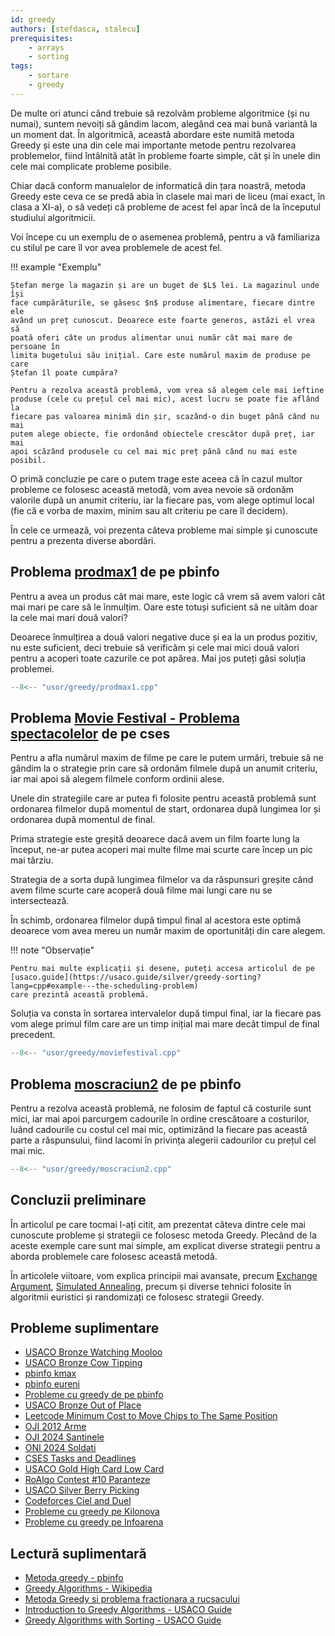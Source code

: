 ```yaml
---
id: greedy
authors: [stefdasca, stalecu]
prerequisites:
    - arrays
    - sorting
tags:
    - sortare
    - greedy
---
```


De multe ori atunci când trebuie să rezolvăm probleme algoritmice (și nu numai),
suntem nevoiți să gândim lacom, alegând cea mai bună variantă la un moment dat.
În algoritmică, această abordare este numită metoda Greedy și este una din cele
mai importante metode pentru rezolvarea problemelor, fiind întâlnită atât în
probleme foarte simple, cât și în unele din cele mai complicate probleme
posibile.

Chiar dacă conform manualelor de informatică din țara noastră, metoda Greedy
este ceva ce se predă abia în clasele mai mari de liceu (mai exact, în clasa a
XI-a), o să vedeți că probleme de acest fel apar încă de la începutul studiului
algoritmicii.

Voi începe cu un exemplu de o asemenea problemă, pentru a vă familiariza cu
stilul pe care îl vor avea problemele de acest fel.

!!! example "Exemplu"

    Ștefan merge la magazin și are un buget de $L$ lei. La magazinul unde își
    face cumpărăturile, se găsesc $n$ produse alimentare, fiecare dintre ele
    având un preț cunoscut. Deoarece este foarte generos, astăzi el vrea să
    poată oferi câte un produs alimentar unui număr cât mai mare de persoane în
    limita bugetului său inițial. Care este numărul maxim de produse pe care
    Ștefan îl poate cumpăra?

    Pentru a rezolva această problemă, vom vrea să alegem cele mai ieftine
    produse (cele cu prețul cel mai mic), acest lucru se poate fie aflând la
    fiecare pas valoarea minimă din șir, scazând-o din buget până când nu mai
    putem alege obiecte, fie ordonând obiectele crescător după preț, iar mai
    apoi scăzând produsele cu cel mai mic preț până când nu mai este posibil.

O primă concluzie pe care o putem trage este aceea că în cazul multor probleme
ce folosesc această metodă, vom avea nevoie să ordonăm valorile după un anumit
criteriu, iar la fiecare pas, vom alege optimul local (fie că e vorba de maxim,
minim sau alt criteriu pe care îl decidem).

În cele ce urmează, voi prezenta câteva probleme mai simple și cunoscute pentru
a prezenta diverse abordări.

## Problema [prodmax1](https://www.pbinfo.ro/probleme/2271/prodmax1) de pe pbinfo

Pentru a avea un produs cât mai mare, este logic că vrem să avem valori cât mai
mari pe care să le înmulțim. Oare este totuși suficient să ne uităm doar la cele
mai mari două valori?

Deoarece înmulțirea a două valori negative duce și ea la un produs pozitiv, nu
este suficient, deci trebuie să verificăm și cele mai mici două valori pentru a
acoperi toate cazurile ce pot apărea. Mai jos puteți găsi soluția problemei.

```cpp
--8<-- "usor/greedy/prodmax1.cpp"
```

## Problema [Movie Festival - Problema spectacolelor](https://cses.fi/problemset/task/1629) de pe cses

Pentru a afla numărul maxim de filme pe care le putem urmări, trebuie să ne
gândim la o strategie prin care să ordonăm filmele după un anumit criteriu, iar
mai apoi să alegem filmele conform ordinii alese.

Unele din strategiile care ar putea fi folosite pentru această problemă sunt
ordonarea filmelor după momentul de start, ordonarea după lungimea lor și
ordonarea după momentul de final.

Prima strategie este greșită deoarece dacă avem un film foarte lung la început,
ne-ar putea acoperi mai multe filme mai scurte care încep un pic mai târziu.

Strategia de a sorta după lungimea filmelor va da răspunsuri greșite când avem
filme scurte care acoperă două filme mai lungi care nu se intersectează.

În schimb, ordonarea filmelor după timpul final al acestora este optimă deoarece
vom avea mereu un număr maxim de oportunități din care alegem.

!!! note "Observație"

    Pentru mai multe explicații și desene, puteți accesa articolul de pe
    [usaco.guide](https://usaco.guide/silver/greedy-sorting?lang=cpp#example---the-scheduling-problem)
    care prezintă această problemă.

Soluția va consta în sortarea intervalelor după timpul final, iar la fiecare pas
vom alege primul film care are un timp inițial mai mare decât timpul de final
precedent.

```cpp
--8<-- "usor/greedy/moviefestival.cpp"
```

## Problema [moscraciun2](https://www.pbinfo.ro/probleme/4010/moscraciun2) de pe pbinfo

Pentru a rezolva această problemă, ne folosim de faptul că costurile sunt mici,
iar mai apoi parcurgem cadourile în ordine crescătoare a costurilor, luând
cadourile cu costul cel mai mic, optimizând la fiecare pas această parte a
răspunsului, fiind lacomi în privința alegerii cadourilor cu prețul cel mai mic.

```cpp
--8<-- "usor/greedy/moscraciun2.cpp"
```

## Concluzii preliminare

În articolul pe care tocmai l-ați citit, am prezentat câteva dintre cele mai
cunoscute probleme și strategii ce folosesc metoda Greedy. Plecând de la aceste
exemple care sunt mai simple, am explicat diverse strategii pentru a aborda
problemele care folosesc această metodă.

În articolele viitoare, vom explica principii mai avansate, precum
[Exchange Argument](https://www.cs.cornell.edu/courses/cs482/2007su/exchange.pdf),
[Simulated Annealing](https://en.wikipedia.org/wiki/Simulated_annealing), precum
și diverse tehnici folosite în algoritmii euristici și randomizați ce folosesc
strategii Greedy.

## Probleme suplimentare

- [USACO Bronze Watching Mooloo](http://www.usaco.org/index.php?page=viewproblem2&cpid=1301)
- [USACO Bronze Cow Tipping](http://www.usaco.org/index.php?page=viewproblem2&cpid=689)
- [pbinfo kmax](https://www.pbinfo.ro/probleme/1877/kmax)
- [pbinfo eureni](https://www.pbinfo.ro/probleme/1004/eureni)
- [Probleme cu greedy de pe pbinfo](https://www.pbinfo.ro/probleme/categorii/24/metoda-greedy-probleme-diverse-cu-metoda-greedy)
- [USACO Bronze Out of Place](http://www.usaco.org/index.php?page=viewproblem2&cpid=785)
- [Leetcode Minimum Cost to Move Chips to The Same Position](https://leetcode.com/problems/minimum-cost-to-move-chips-to-the-same-position/description/)
- [OJI 2012 Arme](https://kilonova.ro/problems/823)
- [OJI 2024 Santinele](https://kilonova.ro/problems/2502)
- [ONI 2024 Soldati](https://kilonova.ro/problems/2659)
- [CSES Tasks and Deadlines](https://cses.fi/problemset/task/1630)
- [USACO Gold High Card Low Card](http://www.usaco.org/index.php?page=viewproblem2&cpid=573)
- [RoAlgo Contest #10 Paranteze](https://kilonova.ro/problems/2961)
- [USACO Silver Berry Picking](http://www.usaco.org/index.php?page=viewproblem2&cpid=990)
- [Codeforces Ciel and Duel](https://codeforces.com/contest/321/problem/B)
- [Probleme cu greedy pe Kilonova](https://kilonova.ro/tags/299)
- [Probleme cu greedy pe Infoarena](https://infoarena.ro/cauta-probleme?tag_id[]=61)

## Lectură suplimentară

- [Metoda greedy - pbinfo](https://www.pbinfo.ro/articole/16619/metoda-greedy)
- [Greedy Algorithms - Wikipedia](https://en.wikipedia.org/wiki/Greedy_algorithm)
- [Metoda Greedy si problema fractionara a rucsacului](https://infoarena.ro/metoda-greedy-si-problema-fractionara-a-rucsacului)
- [Introduction to Greedy Algorithms - USACO Guide](https://usaco.guide/bronze/intro-greedy?lang=cpp)
- [Greedy Algorithms with Sorting - USACO Guide](https://usaco.guide/silver/greedy-sorting?lang=cpp)
